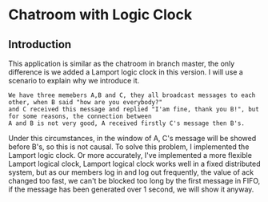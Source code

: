 # Chatroom with Logic Clock

## Introduction
This application is similar as the chatroom in branch master, the only difference is we added a Lamport logic clock in this version. I will use a scenario to explain why we introduce it.
```
We have three memebers A,B and C, they all broadcast messages to each other, when B said "how are you everybody?" 
and C received this message and replied "I'am fine, thank you B!", but for some reasons, the connection between 
A and B is not very good, A received firstly C's message then B's.
```
Under this circumstances, in the window of A, C's message will be showed before B's, so this is not causal. To solve this problem, I implemented the Lamport logic clock. Or more accurately, I've implemented a more flexible Lamport logical clock, Lamport logical clock works well in a fixed distributed system, but as our members log in and log out frequently, the value of ack changed too fast, we can't be blocked too long by the first message in FIFO, if the message has been generated over 1 second, we will show it anyway.
